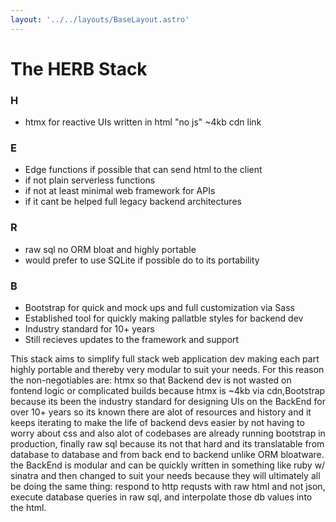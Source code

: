 ```yaml
---
layout: '../../layouts/BaseLayout.astro'
---
```

# The HERB Stack

### H
- htmx for reactive UIs written in html "no js" ~4kb cdn link

### E
- Edge functions if possible that can send html to the client
- if not plain serverless functions
- if not at least minimal web framework for APIs
- if it cant be helped full legacy backend architectures

### R
- raw sql no ORM bloat and highly portable
- would prefer to use SQLite if possible do to its portability

### B
- Bootstrap for quick and mock ups and full customization via Sass
- Established tool for quickly making pallatble styles for backend dev
- Industry standard for 10+ years
- Still recieves updates to the framework and support

This stack aims to simplify full stack web application dev making each part highly
portable and thereby very modular to suit your needs. For this reason the
non-negotiables are: htmx so that Backend dev is not wasted on fontend logic or
complicated builds because htmx is ~4kb via cdn,Bootstrap because its been the 
industry standard for designing UIs on the BackEnd for over 10+ years so its known 
there are alot of resources and history and it keeps iterating to make the life of 
backend devs easier by not having to worry about css and also alot of codebases are 
already running bootstrap in production, finally raw sql because its not that hard 
and its translatable from database to database and from back end to backend unlike 
ORM bloatware. the BackEnd is modular and can be quickly written in something like 
ruby w/ sinatra and then changed to suit your needs because they will ultimately 
all be doing the same thing: respond to http requsts with raw html and not json, 
execute database queries in raw sql, and interpolate those db values into the html.
